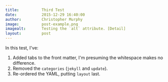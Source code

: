 ```yaml
---
title:			Third Test
date:			2015-12-29 16:40:00
author:			Christopher Murphy
image:			post-example.png
imagealt:		Testing the `alt` attribute. [Detail]
layout:			post
---
```


In this test, I've:

1. Added tabs to the front matter, I'm presuming the whitespace makes no difference.
2. Removed the `categories` (`jekyll` and `update`).
3. Re-ordered the YAML, putting `layout` last.